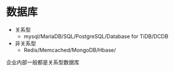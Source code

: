 # 数据库
  - 关系型 
    - mysql/MariaDB/SQL/PostgreSQL/Database for TiDB/DCDB
  - 非关系型
    - Redis/Memcached/MongoDB/Hbase/

企业内部一般都是关系型数据库